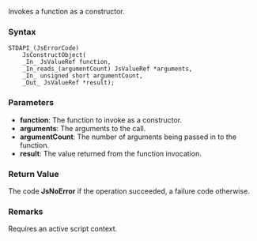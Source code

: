 Invokes a function as a constructor. 
### Syntax 
```
STDAPI_(JsErrorCode)
    JsConstructObject(
    _In_ JsValueRef function,
    _In_reads_(argumentCount) JsValueRef *arguments,
    _In_ unsigned short argumentCount,
    _Out_ JsValueRef *result);
```
### Parameters 
* __function__: The function to invoke as a constructor.
* __arguments__: The arguments to the call.
* __argumentCount__: The number of arguments being passed in to the function.
* __result__: The value returned from the function invocation.

### Return Value 
The code **JsNoError** if the operation succeeded, a failure code otherwise.
### Remarks 
Requires an active script context.
